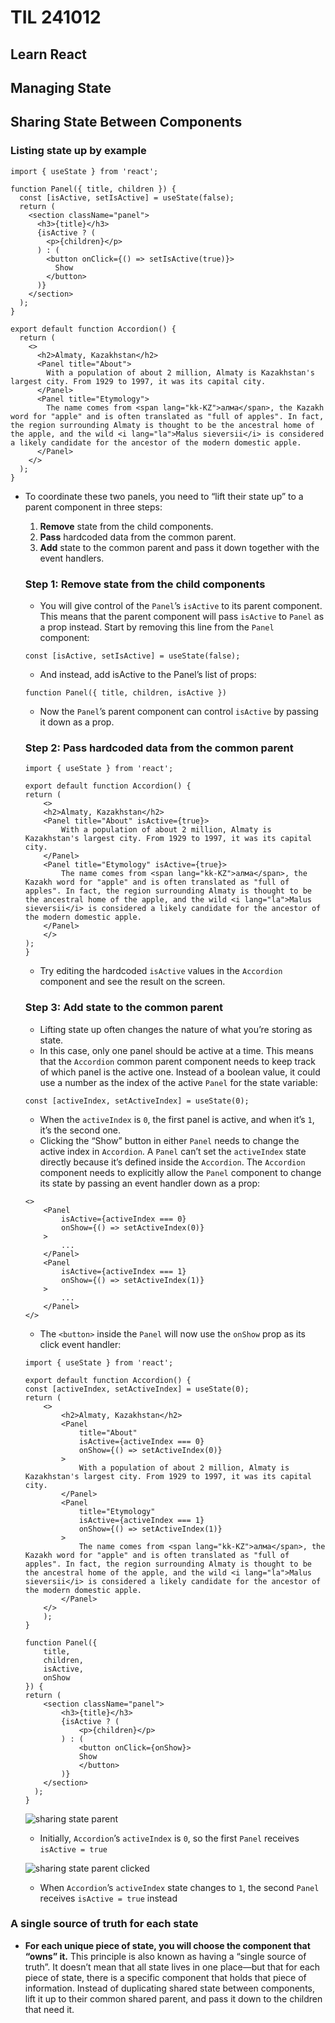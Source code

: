 # TIL 241012

## Learn React

## Managing State

## Sharing State Between Components

### Listing state up by example

```
import { useState } from 'react';

function Panel({ title, children }) {
  const [isActive, setIsActive] = useState(false);
  return (
    <section className="panel">
      <h3>{title}</h3>
      {isActive ? (
        <p>{children}</p>
      ) : (
        <button onClick={() => setIsActive(true)}>
          Show
        </button>
      )}
    </section>
  );
}

export default function Accordion() {
  return (
    <>
      <h2>Almaty, Kazakhstan</h2>
      <Panel title="About">
        With a population of about 2 million, Almaty is Kazakhstan's largest city. From 1929 to 1997, it was its capital city.
      </Panel>
      <Panel title="Etymology">
        The name comes from <span lang="kk-KZ">алма</span>, the Kazakh word for "apple" and is often translated as "full of apples". In fact, the region surrounding Almaty is thought to be the ancestral home of the apple, and the wild <i lang="la">Malus sieversii</i> is considered a likely candidate for the ancestor of the modern domestic apple.
      </Panel>
    </>
  );
}
```

- To coordinate these two panels, you need to “lift their state up” to a parent component in three steps:
  1. **Remove** state from the child components.
  2. **Pass** hardcoded data from the common parent.
  3. **Add** state to the common parent and pass it down together with the event handlers.


    ### Step 1: Remove state from the child components

    - You will give control of the `Panel`’s `isActive` to its parent component. This means that the parent component will pass `isActive` to `Panel` as a prop instead. Start by removing this line from the `Panel` component:
    ```
    const [isActive, setIsActive] = useState(false);
    ```

    - And instead, add isActive to the Panel’s list of props:
    
    ```
    function Panel({ title, children, isActive })
    ```
    - Now the `Panel`’s parent component can control `isActive` by passing it down as a prop.


    ### Step 2: Pass hardcoded data from the common parent

    ```
    import { useState } from 'react';

    export default function Accordion() {
    return (
        <>
        <h2>Almaty, Kazakhstan</h2>
        <Panel title="About" isActive={true}>
            With a population of about 2 million, Almaty is Kazakhstan's largest city. From 1929 to 1997, it was its capital city.
        </Panel>
        <Panel title="Etymology" isActive={true}>
            The name comes from <span lang="kk-KZ">алма</span>, the Kazakh word for "apple" and is often translated as "full of apples". In fact, the region surrounding Almaty is thought to be the ancestral home of the apple, and the wild <i lang="la">Malus sieversii</i> is considered a likely candidate for the ancestor of the modern domestic apple.
        </Panel>
        </>
    );
    }
    ```

    - Try editing the hardcoded `isActive` values in the `Accordion` component and see the result on the screen.


    ### Step 3: Add state to the common parent

    - Lifting state up often changes the nature of what you’re storing as state.
    - In this case, only one panel should be active at a time. This means that the `Accordion` common parent component needs to keep track of which panel is the active one. Instead of a boolean value, it could use a number as the index of the active `Panel` for the state variable:

    ```
    const [activeIndex, setActiveIndex] = useState(0);
    ```
    - When the `activeIndex` is `0`, the first panel is active, and when it’s `1`, it’s the second one.
    - Clicking the “Show” button in either `Panel` needs to change the active index in `Accordion`. A `Panel` can’t set the `activeIndex` state directly because it’s defined inside the `Accordion`. The `Accordion` component needs to explicitly allow the `Panel` component to change its state by passing an event handler down as a prop:

    ```
    <>
        <Panel
            isActive={activeIndex === 0}
            onShow={() => setActiveIndex(0)}
        >
            ...
        </Panel>
        <Panel
            isActive={activeIndex === 1}
            onShow={() => setActiveIndex(1)}
        >
            ...
        </Panel>
    </>
    ```

    - The `<button>` inside the `Panel` will now use the `onShow` prop as its click event handler:
    
    ```
    import { useState } from 'react';

    export default function Accordion() {
    const [activeIndex, setActiveIndex] = useState(0);
    return (
        <>
            <h2>Almaty, Kazakhstan</h2>
            <Panel
                title="About"
                isActive={activeIndex === 0}
                onShow={() => setActiveIndex(0)}
            >
                With a population of about 2 million, Almaty is Kazakhstan's largest city. From 1929 to 1997, it was its capital city.
            </Panel>
            <Panel
                title="Etymology"
                isActive={activeIndex === 1}
                onShow={() => setActiveIndex(1)}
            >
                The name comes from <span lang="kk-KZ">алма</span>, the Kazakh word for "apple" and is often translated as "full of apples". In fact, the region surrounding Almaty is thought to be the ancestral home of the apple, and the wild <i lang="la">Malus sieversii</i> is considered a likely candidate for the ancestor of the modern domestic apple.
            </Panel>
        </>
        );
    }

    function Panel({
        title,
        children,
        isActive,
        onShow
    }) {
    return (
        <section className="panel">
            <h3>{title}</h3>
            {isActive ? (
                <p>{children}</p>
            ) : (
                <button onClick={onShow}>
                Show
                </button>
            )}
        </section>
      );
    }
    ```

    ![sharing state parent](/images/sharing_state_parent.webp)
    - Initially, `Accordion`’s `activeIndex` is `0`, so the first `Panel` receives `isActive = true`

    ![sharing state parent clicked](/images/sharing_state_parent_clicked.webp)
    - When `Accordion`’s `activeIndex` state changes to `1`, the second `Panel` receives `isActive = true` instead



### A single source of truth for each state

- **For each unique piece of state, you will choose the component that “owns” it.** This principle is also known as having a “single source of truth”. It doesn’t mean that all state lives in one place—but that for each piece of state, there is a specific component that holds that piece of information. Instead of duplicating shared state between components, lift it up to their common shared parent, and pass it down to the children that need it.